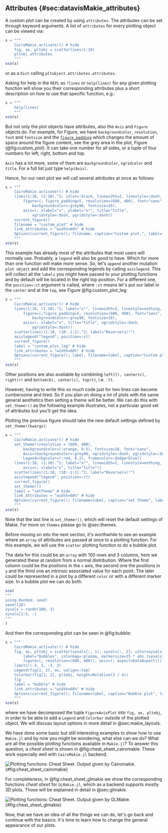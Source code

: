 ## Attributes {#sec:datavisMakie_attributes}

A custom plot can be created by using `attributes`.
The attributes can be set through keyword arguments.
A list of `attributes` for every plotting object can be viewed via:

```jl
s = """
    CairoMakie.activate!() # hide
    fig, ax, pltobj = scatterlines(1:10)
    pltobj.attributes
    """
sco(s)
```

or as a `Dict` calling `pltobject.attributes.attributes`.

Asking for help in the `REPL` as `?lines` or `help(lines)` for any given plotting function will show you their corresponding attributes plus a short description on how to use that specific function, e.g.:

```jl
s = """
    help(lines)
    """
sco(s)
```

But not only the plot objects have attributes, also the `Axis` and `Figure` objects do.
For example, for Figure, we have `backgroundcolor`, `resolution`, `font` and `fontsize` and the [`figure_padding`](http://makie.juliaplots.org/stable/documentation/figure/index.html#figure_padding) which changes the amount of space around the figure content, see the grey area in the plot, Figure (@fig:custom_plot).
It can take one number for all sides, or a tuple of four numbers for left, right, bottom and top.

`Axis` has a lot more, some of them are  `backgroundcolor`, `xgridcolor` and `title`.
For a full list just type `help(Axis)`.

Hence, for our next plot we will call several attributes at once as follows:

```jl
s = """
    CairoMakie.activate!() # hide
    lines(1:10, (1:10).^2; color=:black, linewidth=2, linestyle=:dash,
        figure=(; figure_padding=5, resolution=(600, 400), font="sans",
            backgroundcolor=:grey90, fontsize=16),
        axis=(; xlabel="x", ylabel="x²", title="title",
            xgridstyle=:dash, ygridstyle=:dash))
    current_figure()
    filename = "custom_plot" # hide
    link_attributes = "width=60%" # hide
    Options(current_figure(); filename, caption="Custom plot.", label=filename, link_attributes) # hide
    """
sco(s)
```

This example has already most of the attributes that most users will normally use.
Probably, a `legend` will also be good to have.
Which for more than one function will make more sense.
So, let's `append` another mutation `plot object` and add the corresponding legends by calling `axislegend`.
This will collect all the `labels` you might have passed to your plotting functions and by default will be located in the right top position.
For a different one, the `position=:ct` argument is called, where `:ct` means let's put our label in the `center` and at the `top`,  see Figure @fig:custom_plot_leg:

```jl
s = """
    CairoMakie.activate!() # hide
    lines(1:10, (1:10).^2; label="x²", linewidth=2, linestyle=nothing,
        figure=(;figure_padding=5, resolution=(600, 400), font="sans",
            backgroundcolor=:grey90, fontsize=16),
        axis=(; xlabel="x", title="title", xgridstyle=:dash,
            ygridstyle=:dash))
    scatterlines!(1:10, (10:-1:1).^2; label="Reverse(x)²")
    axislegend("legend"; position=:ct)
    current_figure()
    label = "custom_plot_leg" # hide
    link_attributes = "width=60%" # hide
    Options(current_figure(); label, filename=label, caption="Custom plot legend.", link_attributes) # hide
    """
sco(s)
```

Other positions are also available by combining `left(l), center(c), right(r)` and `bottom(b), center(c), top(t)`, i.e. `:lt`.

However, having to write this so much code just for two lines can become cumbersome and tired.
So if you plan on doing a lot of plots with the same general aesthetics then setting a theme will be better.
We can do this with `set_theme!()` as the following example illustrates, not a particular good set of attributes but you'll get the idea.

Plotting the previous figure should take the new default settings defined by `set_theme!(kwargs)`:

```jl
s = """
    CairoMakie.activate!() # hide
    set_theme!(resolution = (600, 400),
        backgroundcolor=(:orange, 0.5), fontsize=16, font="sans",
        Axis=(backgroundcolor=:grey90, xgridstyle=:dash, ygridstyle=:dash),
        Legend=(bgcolor=(:red, 0.2), framecolor=:dodgerblue))
    lines(1:10, (1:10).^2; label="x²", linewidth=2, linestyle=nothing,
        axis=(; xlabel="x", title="title"))
    scatterlines!(1:10, (10:-1:1).^2; label="Reverse(x)²")
    axislegend("legend"; position=:ct)
    current_figure()
    set_theme!()
    label = "setTheme" # hide
    link_attributes = "width=60%" # hide
    Options(current_figure(); filename=label, caption="set theme", label, link_attributes) # hide
    """
sco(s)
```

Note that the last line is `set_theme!()`, which will reset the default settings of Makie.
For more on `themes` please go to @sec:themes.

Before moving on into the next section, it's worthwhile to see an example where an `array` of attributes are passed at once to a plotting function.
For this example, we will use the `scatter` plotting function to do a bubble plot.

The data for this could be an `array` with 100 rows and 3 columns, here we generated these at random from a normal distribution.
Where the first column could be the positions in the `x` axis, the second one the positions in `y` and the third one an intrinsic associated value for each point.
The later could be represented in a plot by a different `color` or with a different marker size. In a bubble plot we can do both.

```jl
sco(
"""
using Random: seed!
seed!(28)
xyvals = randn(100, 3)
xyvals[1:5, :]
"""
)
```

And then the corresponding plot can be seen in @fig:bubble:

```jl
s = """
    CairoMakie.activate!() # hide
    fig, ax, pltobj = scatter(xyvals[:, 1], xyvals[:, 2]; color=xyvals[:, 3],
        label="Bubbles", colormap=:plasma, markersize=15 * abs.(xyvals[:, 3]),
        figure=(; resolution=(600, 400)), axis=(; aspect=DataAspect()))
    limits!(-3, 3, -3, 3)
    Legend(fig[1, 2], ax, valign=:top)
    Colorbar(fig[1, 2], pltobj, height=Relative(3 / 4))
    fig
    label = "bubble" # hide
    link_attributes = "width=60%" # hide
    Options(current_figure(); filename=label, caption="Bubble plot", label, link_attributes) # hide
    """
sco(s)
```

where we have decomposed the tuple `FigureAxisPlot` into `fig, ax, pltobj`, in order to be able to add a `Legend` and `Colorbar` outside of the plotted object.
We will discuss layout options in more detail in @sec:makie_layouts.

We have done some basic but still interesting examples to show how to use `Makie.jl` and by now you might be wondering, what else can we do?
What are all the possible plotting functions available in `Makie.jl`?
To answer this question, a _cheat sheet_ is shown in @fig:cheat_sheet_cairomakie.
These work especially well with `CairoMakie.jl` backend.

![Plotting functions: Cheat Sheet. Output given by Cairomakie.](images/makiePlottingFunctionsHide.png){#fig:cheat_sheet_cairomakie}

For completeness, in @fig:cheat_sheet_glmakie we show the corresponding functions _cheat sheet_ for `GLMakie.jl`, which as a backend supports mostly 3D plots.
Those will be explained in detail in @sec:glmakie.

![Plotting functions: Cheat Sheet. Output given by GLMakie.](images/GLMakiePlottingFunctionsHide.png){#fig:cheat_sheet_glmakie}

Now, that we have an idea of all the things we can do, let's go back and continue with the basics.
It's time to learn how to change the general appearance of our plots.
